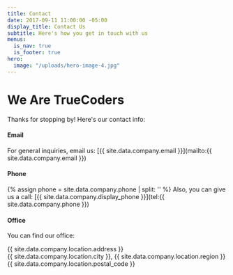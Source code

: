 ```yaml
---
title: Contact
date: 2017-09-11 11:00:00 -05:00
display_title: Contact Us
subtitle: Here's how you get in touch with us
menus:
  is_nav: true
  is_footer: true
hero:
  image: "/uploads/hero-image-4.jpg"
---
```


# We Are TrueCoders

Thanks for stopping by! Here's our contact info:

#### Email

For general inquiries, email us: [{{ site.data.company.email }}](mailto:{{ site.data.company.email }})

#### Phone

{% assign phone = site.data.company.phone | split: '' %}
Also, you can give us a call: [{{ site.data.company.display_phone }}](tel:{{ site.data.company.phone }})

#### Office

You can find our office:

{{ site.data.company.location.address }}<br/>
{{ site.data.company.location.city }}, {{ site.data.company.location.region }} {{ site.data.company.location.postal_code }}
